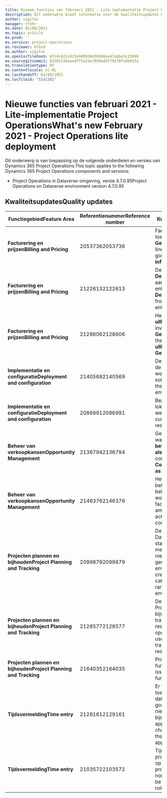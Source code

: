 ```yaml
---
title: Nieuwe functies van februari 2021 - Lite-implementatie Project Operations
description: Dit onderwerp biedt informatie over de kwaliteitsupdates die beschikbaar zijn in de release van februari 2021 voor de Lite-implementatie van Project Operations.
author: sigitac
manager: tfehr
ms.date: 02/08/2021
ms.topic: article
ms.prod: ''
ms.service: project-operations
ms.reviewer: kfend
ms.author: sigitac
ms.openlocfilehash: bfc4c622c423e689938e58666ae47abbe3c23d48
ms.sourcegitcommit: 625b5244aaadff5a24a79d9addff91f87c6b015a
ms.translationtype: HT
ms.contentlocale: nl-NL
ms.lasthandoff: 02/09/2021
ms.locfileid: "5141302"
---
```

# <a name="whats-new-february-2021---project-operations-lite-deployment"></a><span data-ttu-id="1be4e-103">Nieuwe functies van februari 2021 - Lite-implementatie Project Operations</span><span class="sxs-lookup"><span data-stu-id="1be4e-103">What's new February 2021 - Project Operations lite deployment</span></span>

<span data-ttu-id="1be4e-104">Dit onderwerp is van toepassing op de volgende onderdelen en versies van Dynamics 365 Project Operations:</span><span class="sxs-lookup"><span data-stu-id="1be4e-104">This topic applies to the following Dynamics 365 Project Operations components and versions:</span></span>

  - <span data-ttu-id="1be4e-105">Project Operations in Dataverse-omgeving, versie 4.7.0.95</span><span class="sxs-lookup"><span data-stu-id="1be4e-105">Project Operations on Dataverse environment version 4.7.0.95</span></span>

## <a name="quality-updates"></a><span data-ttu-id="1be4e-106">Kwaliteitsupdates</span><span class="sxs-lookup"><span data-stu-id="1be4e-106">Quality updates</span></span>

| <span data-ttu-id="1be4e-107">**Functiegebied**</span><span class="sxs-lookup"><span data-stu-id="1be4e-107">**Feature Area**</span></span> | <span data-ttu-id="1be4e-108">**Referentienummer**</span><span class="sxs-lookup"><span data-stu-id="1be4e-108">**Reference number**</span></span> | <span data-ttu-id="1be4e-109">**Kwaliteitsupdate**</span><span class="sxs-lookup"><span data-stu-id="1be4e-109">**Quality update**</span></span> |
| --- | --- | --- |
| <span data-ttu-id="1be4e-110">**Facturering en prijzen**</span><span class="sxs-lookup"><span data-stu-id="1be4e-110">**Billing and Pricing**</span></span> | <span data-ttu-id="1be4e-111">2053736</span><span class="sxs-lookup"><span data-stu-id="1be4e-111">2053736</span></span> | <span data-ttu-id="1be4e-112">Factuurregelgegevens zijn nu toegankelijk via **Factuur** > **Gerelateerde informatie**.</span><span class="sxs-lookup"><span data-stu-id="1be4e-112">Invoice line details are now accessible by going to **Invoice** > **Related information**.</span></span> |
| <span data-ttu-id="1be4e-113">**Facturering en prijzen**</span><span class="sxs-lookup"><span data-stu-id="1be4e-113">**Billing and Pricing**</span></span> | <span data-ttu-id="1be4e-114">2122613</span><span class="sxs-lookup"><span data-stu-id="1be4e-114">2122613</span></span> | <span data-ttu-id="1be4e-115">De acties voor **Activeren** en **Deactiveren** zijn verwijderd uit de aan de **Prijslijst** gekoppelde entiteiten.</span><span class="sxs-lookup"><span data-stu-id="1be4e-115">The **Activate** and **Deactivate** actions were removed from the **Price List** association entities.</span></span> |
| <span data-ttu-id="1be4e-116">**Facturering en prijzen**</span><span class="sxs-lookup"><span data-stu-id="1be4e-116">**Billing and Pricing**</span></span> | <span data-ttu-id="1be4e-117">2128606</span><span class="sxs-lookup"><span data-stu-id="1be4e-117">2128606</span></span> | <span data-ttu-id="1be4e-118">Het probleem opgelost met **ullReferenceException** in de invoegtoepassing **GetEstimatesForproject**.</span><span class="sxs-lookup"><span data-stu-id="1be4e-118">Resolved the issue with **ullReferenceException** in the **GetEstimatesForProject** plug-in.</span></span> |
| <span data-ttu-id="1be4e-119">**Implementatie en configuratie**</span><span class="sxs-lookup"><span data-stu-id="1be4e-119">**Deployment and configuration**</span></span> | <span data-ttu-id="1be4e-120">2140569</span><span class="sxs-lookup"><span data-stu-id="1be4e-120">2140569</span></span> | <span data-ttu-id="1be4e-121">De projectoplossing moet niet in de Dataverse Teams-omgeving worden geïnstalleerd.</span><span class="sxs-lookup"><span data-stu-id="1be4e-121">Project solution must not be installed in the Dataverse Teams environments.</span></span> |
| <span data-ttu-id="1be4e-122">**Implementatie en configuratie**</span><span class="sxs-lookup"><span data-stu-id="1be4e-122">**Deployment and configuration**</span></span> | <span data-ttu-id="1be4e-123">2086991</span><span class="sxs-lookup"><span data-stu-id="1be4e-123">2086991</span></span> | <span data-ttu-id="1be4e-124">Beperkte aanpassing van de lokalisatie van webresources.</span><span class="sxs-lookup"><span data-stu-id="1be4e-124">Restricted customizing localization of web resources.</span></span> |
| <span data-ttu-id="1be4e-125">**Beheer van verkoopkansen**</span><span class="sxs-lookup"><span data-stu-id="1be4e-125">**Opportunity Management**</span></span> | <span data-ttu-id="1be4e-126">2136794</span><span class="sxs-lookup"><span data-stu-id="1be4e-126">2136794</span></span> | <span data-ttu-id="1be4e-127">Geef het juiste foutbericht weer wanneer de processen **Factuur bevestigen** of **Factuur markeren als betaald** mislukken.</span><span class="sxs-lookup"><span data-stu-id="1be4e-127">Display correct error message when **Confirm invoice** or **Mark invoice as paid** process fails,</span></span> |
| <span data-ttu-id="1be4e-128">**Beheer van verkoopkansen**</span><span class="sxs-lookup"><span data-stu-id="1be4e-128">**Opportunity Management**</span></span> | <span data-ttu-id="1be4e-129">2146376</span><span class="sxs-lookup"><span data-stu-id="1be4e-129">2146376</span></span> | <span data-ttu-id="1be4e-130">Het gecorrigeerde belastingbedrag in een niet-belastbare werkelijke waarde wordt gecreëerd op basis van factuurbevestiging.</span><span class="sxs-lookup"><span data-stu-id="1be4e-130">Corrected tax amount in a non-chargeable actual is created from invoice confirmation.</span></span> |
| <span data-ttu-id="1be4e-131">**Projecten plannen en bijhouden**</span><span class="sxs-lookup"><span data-stu-id="1be4e-131">**Project Planning and Tracking**</span></span> | <span data-ttu-id="1be4e-132">2099879</span><span class="sxs-lookup"><span data-stu-id="1be4e-132">2099879</span></span> | <span data-ttu-id="1be4e-133">De implementatie van de Dataverse-omgeving moet een standaard transactiecategorie met een statische id maken en niet willekeurig een per omgeving genereren.</span><span class="sxs-lookup"><span data-stu-id="1be4e-133">The Dataverse environment deployment must create a default transaction category with a static ID and not randomly generate one per environment.</span></span> |
| <span data-ttu-id="1be4e-134">**Projecten plannen en bijhouden**</span><span class="sxs-lookup"><span data-stu-id="1be4e-134">**Project Planning and Tracking**</span></span> | <span data-ttu-id="1be4e-135">2128577</span><span class="sxs-lookup"><span data-stu-id="1be4e-135">2128577</span></span> | <span data-ttu-id="1be4e-136">De gebruikersrechten van de Project-service voor het bijwerken van de transactiecategorie bij een resourcetoewijzing zijn opgelost.</span><span class="sxs-lookup"><span data-stu-id="1be4e-136">Fixed the Project service user privileges to update the transaction category on a resource assignment.</span></span> |
| <span data-ttu-id="1be4e-137">**Projecten plannen en bijhouden**</span><span class="sxs-lookup"><span data-stu-id="1be4e-137">**Project Planning and Tracking**</span></span> | <span data-ttu-id="1be4e-138">2164035</span><span class="sxs-lookup"><span data-stu-id="1be4e-138">2164035</span></span> | <span data-ttu-id="1be4e-139">Problemen opgelost met de functie **Project kopiëren**.</span><span class="sxs-lookup"><span data-stu-id="1be4e-139">Fixed issues with the **Copy Project** function.</span></span> |
| <span data-ttu-id="1be4e-140">**Tijdsvermelding**</span><span class="sxs-lookup"><span data-stu-id="1be4e-140">**Time entry**</span></span> | <span data-ttu-id="1be4e-141">2129161</span><span class="sxs-lookup"><span data-stu-id="1be4e-141">2129161</span></span> | <span data-ttu-id="1be4e-142">Er worden strengere beperkingen toegepast om ervoor te zorgen dat gebruikers een ingediende of goedgekeurde tijdsvermelding niet kunnen wijzigen en bijwerken.</span><span class="sxs-lookup"><span data-stu-id="1be4e-142">Tighter restrictions are applied to ensure users can't change and update a time entry that has been submitted or approved.</span></span> |
| <span data-ttu-id="1be4e-143">**Tijdsvermelding**</span><span class="sxs-lookup"><span data-stu-id="1be4e-143">**Time entry**</span></span> | <span data-ttu-id="1be4e-144">2103572</span><span class="sxs-lookup"><span data-stu-id="1be4e-144">2103572</span></span> | <span data-ttu-id="1be4e-145">Tijdsgoedkeuring voor niet-projecttijdsvermeldingen mag niet op zoek zijn naar de rol van projectfiatteur.</span><span class="sxs-lookup"><span data-stu-id="1be4e-145">Time approval for non-project time entries must not be looking for project approver role.</span></span> |
